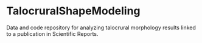# TalocruralShapeModeling
Data and code repository for analyzing talocrural morphology results linked to a publication in Scientific Reports. 
